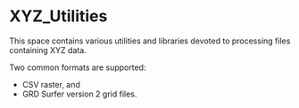 # XYZ_Utilities

This space contains various utilities and libraries devoted to processing files containing XYZ data.

Two common formats are supported:
* CSV raster, and
* GRD Surfer version 2 grid files.
